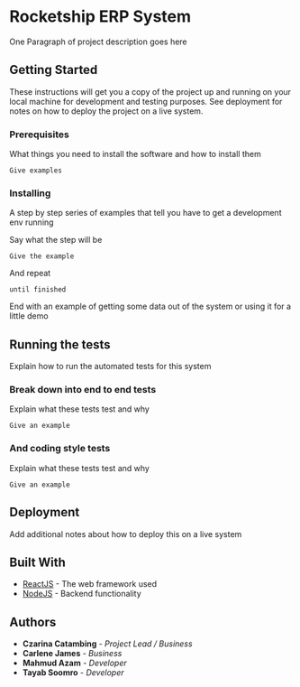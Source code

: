 # Rocketship ERP System

One Paragraph of project description goes here

## Getting Started

These instructions will get you a copy of the project up and running on your local machine for development and testing purposes. See deployment for notes on how to deploy the project on a live system.

### Prerequisites

What things you need to install the software and how to install them

```
Give examples
```

### Installing

A step by step series of examples that tell you have to get a development env running

Say what the step will be

```
Give the example
```

And repeat

```
until finished
```

End with an example of getting some data out of the system or using it for a little demo

## Running the tests

Explain how to run the automated tests for this system

### Break down into end to end tests

Explain what these tests test and why

```
Give an example
```

### And coding style tests

Explain what these tests test and why

```
Give an example
```

## Deployment

Add additional notes about how to deploy this on a live system

## Built With

* [ReactJS](http://www.dropwizard.io/1.0.2/docs/) - The web framework used
* [NodeJS](https://maven.apache.org/) - Backend functionality


## Authors

* **Czarina Catambing** - *Project Lead / Business*
* **Carlene James** - *Business*
* **Mahmud Azam** - *Developer*
* **Tayab Soomro** - *Developer*
